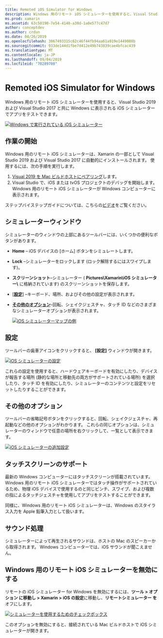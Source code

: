 ```yaml
---
title: Remoted iOS Simulator for Windows
description: Windows 用のリモート iOS シミュレーターを使用すると、Visual Studio 2019 と同時に Windows に表示される iOS シミュレーターでアプリをテストできます。
ms.prod: xamarin
ms.assetid: 63c50190-7e54-4140-a30d-1a0e577c47d7
author: conceptdev
ms.author: crdun
ms.date: 04/26/2019
ms.openlocfilehash: 3067493315c62c46f44fb94aa61a919e1449080b
ms.sourcegitcommit: 933de144d1fbe7d412e49b743839cae4bfcac439
ms.translationtype: MT
ms.contentlocale: ja-JP
ms.lasthandoff: 09/04/2019
ms.locfileid: "70289708"
---
```

# <a name="remoted-ios-simulator-for-windows"></a>Remoted iOS Simulator for Windows

Windows 用のリモート iOS シミュレーターを使用すると、Visual Studio 2019 および Visual Studio 2017 と共に Windows に表示される iOS シミュレーターでアプリをテストできます。

[![Windows で実行されている iOS シミュレーター](images/hero-sml.png "Windows で実行されている iOS シミュレーター")](images/hero.png#lightbox)

## <a name="getting-started"></a>作業の開始

Windows 用のリモート iOS シミュレーターは、Xamarin の一部として Visual Studio 2019 および Visual Studio 2017 に自動的にインストールされます。 使用するには、次の手順を実行します。

1. [Visual 2019 を Mac ビルドホストにペアリング](~/ios/get-started/installation/windows/connecting-to-mac/index.md)します。
2. Visual Studio で、iOS または tvOS プロジェクトのデバッグを開始します。 Windows 用のリモート iOS シミュレーターが Windows コンピューターに表示されます。

ステップバイステップガイドについては、こちらの[ビデオ](deploy.md)をご覧ください。

## <a name="simulator-window"></a>シミュレーターウィンドウ

シミュレーターのウィンドウの上部にあるツールバーには、いくつかの便利なボタンがあります。

- **Home** – iOS デバイスの [ホーム] ボタンをシミュレートします。
- **Lock** –シミュレーターをロックします (ロック解除するにはスワイプします)。
- **スクリーンショット**–シミュレーター ( **Pictures\Xamarin\iOS シミュレーター\\** に格納されています) のスクリーンショットを保存します。
- [[**設定**](#settings)] –キーボード、場所、およびその他の設定が表示されます。
- [**その他のオプション**](#other-options)–回転、シェイクジェスチャ、タッチ ID などのさまざまなシミュレーターオプションが表示されます。

    [![iOS シミュレーターマップの例](images/maps-app-sml.png "iOS シミュレーターマップの例")](images/maps-app.png#lightbox)

## <a name="settings"></a>設定

ツールバーの歯車アイコンをクリックすると、 **[設定]** ウィンドウが開きます。

[![iOS シミュレーターの設定](images/settings-sml.png "iOS シミュレーターの設定")](images/settings.png#lightbox)

これらの設定を使用すると、ハードウェアキーボードを有効にしたり、デバイスが報告する場所 (静的な場所と移動先の両方がサポートされている場所) を選択したり、タッチ ID を有効にしたり、シミュレーターのコンテンツと設定をリセットしたりすることができます。

## <a name="other-options"></a>その他のオプション

ツールバーの省略記号ボタンをクリックすると、回転、シェイクジェスチャ、再起動などの他のオプションがわかります。 これらの同じオプションは、シミュレーターのウィンドウで任意の場所を右クリックして、一覧として表示できます。

[![iOS シミュレーターの追加設定](images/more-sml.png "iOS シミュレーターの追加設定")](images/more.png#lightbox)

## <a name="touchscreen-support"></a>タッチスクリーンのサポート

最新の Windows コンピューターにはタッチスクリーンが搭載されています。 Windows 用のリモート iOS シミュレーターではタッチ操作がサポートされているため、物理 iOS デバイスで使用するのと同じピンチ、スワイプ、および複数の指によるタッチジェスチャを使用してアプリをテストすることができます。

同様に、Windows 用のリモート iOS シミュレーターは、Windows のスタイラス入力を Apple 鉛筆入力として扱います。

## <a name="sound-handling"></a>サウンド処理

シミュレーターによって再生されるサウンドは、ホストの Mac のスピーカーから取得されます。
Windows コンピューターでは、iOS サウンドが聞こえません。

## <a name="disabling-the-remoted-ios-simulator-for-windows"></a>Windows 用のリモート iOS シミュレーターを無効にする

リモートの iOS シミュレーター for Windows を無効にするには、**ツール > オプション に移動し > Xamarin > iOS の設定**に移動し、**リモートシミュレーター を**オフにします。

[![シミュレーターを使用するためのチェックボックス](images/options-sml.png "シミュレーターを使用するためのチェックボックス")](images/options.png#lightbox)

このオプションを無効にすると、接続されている Mac ビルドホストで iOS シミュレーターが開きます。
